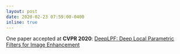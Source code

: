 ```yaml
---
layout: post
date: 2020-02-23 07:59:00-0400
inline: true
---
```

One paper accepted at **CVPR 2020**: [DeepLPF: Deep Local Parametric Filters for Image Enhancement](https://openaccess.thecvf.com/content_CVPR_2020/html/Moran_DeepLPF_Deep_Local_Parametric_Filters_for_Image_Enhancement_CVPR_2020_paper.html)

